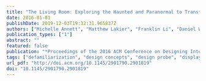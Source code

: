 ```yaml
---
title: "The Living Room: Exploring the Haunted and Paranormal to Transform Design and Interaction"
date: 2016-01-01
publishDate: 2019-12-03T19:32:31.965837Z
authors: ["Michelle Annett", "Matthew Lakier", "Franklin Li", "Daniel Wigdor", "Tovi Grossman", "George Fitzmaurice"]
publication_types: ["1"]
abstract: ""
featured: false
publication: "*Proceedings of the 2016 ACM Conference on Designing Interactive Systems*"
tags: ["defamiliarization", "design concepts", "design probe", "display", "haunted", "haunted design", "paranormal"]
url_pdf: "http://doi.acm.org/10.1145/2901790.2901819"
doi: "10.1145/2901790.2901819"
---
```


